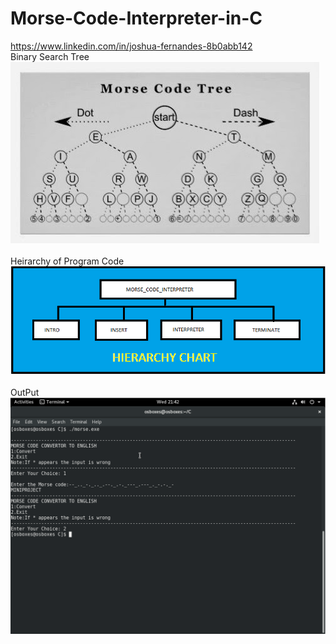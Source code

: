 # Morse-Code-Interpreter-in-C
https://www.linkedin.com/in/joshua-fernandes-8b0abb142
<br />Binary Search Tree <br />
![screenshot](https://github.com/joshuafernandes1996/Morse-Code-Interpreter-in-C/blob/master/L1Tm1bE.jpg)
<br /><br/>Heirarchy of Program Code <br />
![screenshot](https://github.com/joshuafernandes1996/Morse-Code-Interpreter-in-C/blob/master/chart.png)
<br /><br/>OutPut<br />
![screenshot](https://github.com/joshuafernandes1996/Morse-Code-Interpreter-in-C/blob/master/Output.PNG)


